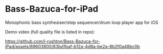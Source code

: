 # Bass-Bazuca-for-iPad
Monophonic bass synthesiser/step sequencer/drum loop player app for iOS

Demo video (full quality file is listed in repo):

https://github.com/l-rushton/Bass-Bazuca-for-iPad/assets/89603800/83bd1baf-b12a-4d8a-be2a-8b2f0a48bc0b

